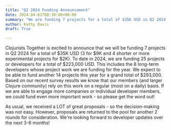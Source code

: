 ```yaml
---
title: "Q2 2024 Funding Announcement"
date: 2024-04-01T08:30:00+08:00
summary: "We are funding 7 projects for a total of $35K USD in Q2 2024."
author: Kathy Davis
draft: True

---
```

Clojurists Together is excited to announce that we will be funding 7 projects in Q2 2024 for a total of $35K USD (3 for $9K and 4 shorter or more experimental projects for $2K). To date in 2024, we are funding 25 projects or developers for a total of $223,000 USD. This includes the 8 long-term developers whose project work we are funding for the year. We expect to be able to fund another 14 projects this year for a grand total of $293,000. Based on our recent survey results we know that our members (and larger Clojure community) rely on this work on a regular (most on a daily) basis.  If we are able to engage more companies or individual developer members, we could fund even more important work - so please get the word out! 

As usual, we received a LOT of great proposals - so the decision-making was not easy. However, proposals are returned to the pool for another 2 rounds for consideration. We're looking forward to developer updates over the next 3-6 months! 